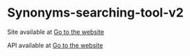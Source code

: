# Synonyms-searching-tool-v2

Site available at <a href= 'https://synonyms-searching-tool-v2.vercel.app/'>Go to the website </a>

API available at <a href= 'https://server-test-95fzl3g30-elenas-projects-7014476a.vercel.app/words'>Go to the website </a>
